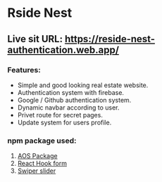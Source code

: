 # Rside Nest

## Live sit URL: https://reside-nest-authentication.web.app/

### Features:

* Simple and good looking real estate website.
* Authentication system with firebase.
* Google / Github authentication system.
* Dynamic navbar according to user.
* Privet route for secret pages.
* Update system for users profile.

###  npm package used:

1. [AOS Package](https://www.npmjs.com/package/aos)
2. [React Hook form](https://react-hook-form.com/)
2. [Swiper slider](https://swiperjs.com/)